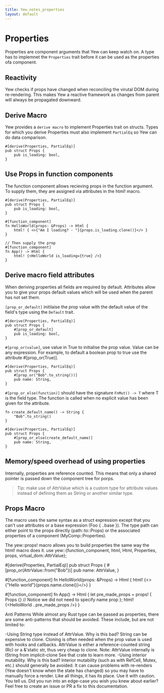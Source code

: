 ```yaml
---
title: Yew_notes_properties
layout: default
---
```


# Properties 

Properties are component arguments that Yew can keep watch on.  A type has to
implemnet the `Properties` trait before it can be used as the properties ofa
component. 

## Reactivity

Yew checks if props have changed when reconciling the virutal DOM during
re-rendering. This makes Yew a reactive framework as changes from parent will
always be propagated downward. 

## Derive Macro

Yew provides a `derive macro` to implement Properties trait on structs. Types
for which you derive Properties must also implement `PartialEq` so Yew can do
data comparison. 

```
#[derive(Properties, PartialEq)]
pub struct Props {
    pub is_loading: bool,
}
```

## Use Props in function components

The function component allows recieving props in the function argument. To
supply them, they are assigned via attributes in the html! macro.

```
#[derive(Properties, PartialEq)]
pub struct Props {
    pub is_loading: bool,
}

#[function_component]
fn HelloWorld(props: &Props) -> Html {
    html! { <>{"Am I loading? - "}{props.is_loading.clone()}</> }
}

// Then supply the prop
#[function_component]
fn App() -> Html {
    html! {<HelloWorld is_loading={true} />}
}
```

## Derive macro field attributes

When deriving properties all fields are required by default. Attributes allow
you to give your props default values which will be used when the parent has
not set them. 

`[prop_or_default]` initilaise the prop value with the default value of the
field's type using the `Default` trait. 
```
#[derive(Properties, PartialEq)]
pub struct Props {
    #[prop_or_default]
    pub is_loading: bool,
}
```

`#[prop_or(value]`, use value in True to initialise the prop value. Value can
be any expression. For example, to default a boolean prop to true use the
attribute #[prop_or(True)]. 

```
#[derive(Properties, PartialEq)]
pub struct Props {
    #[prop_or("Bob".to_string())]
    pub name: String,
}
```

`#[prop_or_else(function)]` should have the signature `FnMut() -> T` where T is
the field type. The function is called when no explicit value has been given
for the attribute. 

```
fn create_default_name() -> String {
    "Bob".to_string()
}

#[derive(Properties, PartialEq)]
pub struct Props {
    #[prop_or_else(create_default_name)]
    pub name: String,
}
```


## Memory/speed overhead of using properties

Internally, properties are reference counted. This means that only a shared
pointer is passed down the component tree for porps.

> Tip: make use of AttrValue which is a custom type for attribute values
> instead of defining them as String or another similar type.

## Props Macro

The macro uses the same syntax as a struct expression except that you can't use attributes or a base expression (Foo { ..base }). The type path can either point to the props directly (path::to::Props) or the associated properties of a component (MyComp::Properties).

The yew::props! macro allows you to build properties the same way the html! macro does it. 
use yew::{function_component, html, Html, Properties, props, virtual_dom::AttrValue};

#[derive(Properties, PartialEq)]
pub struct Props {
    #[prop_or(AttrValue::from("Bob"))]
    pub name: AttrValue,
}

#[function_component]
fn HelloWorld(props: &Props) -> Html {
    html! {<>{"Hello world"}{props.name.clone()}</>}
}

#[function_component]
fn App() -> Html {
    let pre_made_props = props! {
        Props {} // Notice we did not need to specify name prop
    };
    html! {<HelloWorld ..pre_made_props />}
}

Anti Patterns
While almost any Rust type can be passed as properties, there are some anti-patterns that should be avoided. These include, but are not limited to:

-Using String type instead of AttrValue. Why is this bad? String can be expensive to clone. Cloning is often needed when the prop value is used with hooks and callbacks. AttrValue is either a reference-counted string (Rc<str>) or a &'static str, thus very cheap to clone. Note: AttrValue internally is IString from implicit-clone See that crate to learn more. 
-Using interior mutability. Why is this bad? Interior mutability (such as with RefCell, Mutex, etc.) should generally be avoided. It can cause problems with re-renders (Yew doesn't know when the state has changed) so you may have to manually force a render. Like all things, it has its place. Use it with caution. You tell us. Did you run into an edge-case you wish you knew about earlier? Feel free to create an issue or PR a fix to this documentation.




